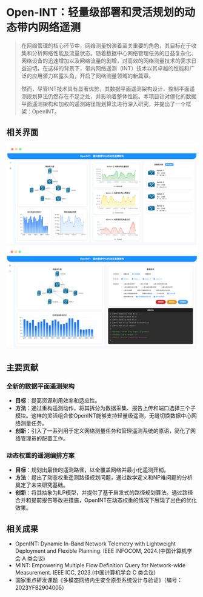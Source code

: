 # Open-INT：轻量级部署和灵活规划的动态带内网络遥测

> 在网络管理的核心环节中，网络测量扮演着至关重要的角色，其目标在于收集和分析网络性能及流量状态。随着数据中心网络管理任务的日益复杂化、网络设备的迅速增加以及网络流量的剧增，对高效的网络测量技术的需求日益迫切。在这样的背景下，带内网络遥测（INT）技术以其卓越的性能和广泛的应用潜力崭露头角，开启了网络测量领域的新篇章。
>
> 然而，尽管INT技术具有显著优势，其数据平面遥测架构设计、控制平面遥测规划算法仍然存在不足之处，并影响着整体性能。本项目针对僵化的数据平面遥测架构和加权的遥测路径规划算法进行深入研究，并提出了一个框架：OpenINT。

## 相关界面

![alt text](/mdAssets/home.png)
![alt text](/mdAssets/task.png)

## 主要贡献

### **全新的数据平面遥测架构**

- **目标**：提高资源利用效率和适应性。
- **方法**：通过重构遥测动作，将其拆分为数据采集、报告上传和端口选择三个子模块。这样的灵活组合使OpenINT能够支持轻量级遥测，无缝切换数据中心网络测量任务。
- **创新**：引入了一系列用于定义网络测量任务和管理遥测系统的原语，简化了网络管理员的配置工作。

### **动态权重的遥测编排方案**

- **目标**：规划出最佳的遥测路径，以全覆盖网络并最小化遥测开销。
- **方法**：提出了动态权重遥测路径规划问题，通过数学定义和NP难问题的分析奠定了未来研究基础。
- **创新**：将其抽象为ILP模型，并提供了基于启发式的路径规划算法。通过路径合并和提前报告等改进措施，OpenINT在动态权重的情况下展现了出色的优化效果。

## 相关成果

- OpenINT: Dynamic In-Band Network Telemetry with Lightweight Deployment and Flexible Planning. IEEE INFOCOM, 2024.(中国计算机学会 A 类会议)
- MINT: Empowering Multiple Flow Definition Query for Network-wide Measurement. IEEE ICC, 2023.(中国计算机学会 C 类会议)
- 国家重点研发课题《多模态网络内生安全原型系统设计与验证》（编号：2023YFB2904005）
